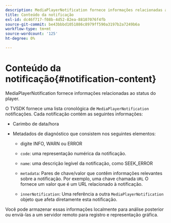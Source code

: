 ```yaml
---
description: MediaPlayerNotification fornece informações relacionadas ao status do player.
title: Conteúdo da notificação
exl-id: dc46f717-f08b-4d52-82ea-88107076f4fb
source-git-commit: be43bbbd1051886c8979ff590a3197b2a7249b6a
workflow-type: tm+mt
source-wordcount: '125'
ht-degree: 0%

---
```


# Conteúdo da notificação{#notification-content}

MediaPlayerNotification fornece informações relacionadas ao status do player.

O TVSDK fornece uma lista cronológica de `MediaPlayerNotification` notificações. Cada notificação contém as seguintes informações:

* Carimbo de data/hora
* Metadados de diagnóstico que consistem nos seguintes elementos:

   * digite INFO, WARN ou ERROR
   * `code`: uma representação numérica da notificação.
   * `name`: uma descrição legível da notificação, como SEEK_ERROR
   * `metadata`: Pares de chave/valor que contêm informações relevantes sobre a notificação. Por exemplo, uma chave chamada `URL` O fornece um valor que é um URL relacionado à notificação.

   * `innerNotification`: Uma referência a outra `MediaPlayerNotification` objeto que afeta diretamente esta notificação.

Você pode armazenar essas informações localmente para análise posterior ou enviá-las a um servidor remoto para registro e representação gráfica.
